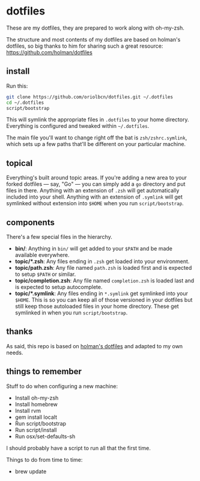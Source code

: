 # dotfiles

These are my dotfiles, they are prepared to work along with oh-my-zsh.

The structure and most contents of my dotfiles are based on holman's dotfiles, so big thanks to him for sharing such a great resource: https://github.com/holman/dotfiles

## install

Run this:

```sh
git clone https://github.com/oriolbcn/dotfiles.git ~/.dotfiles
cd ~/.dotfiles
script/bootstrap
```

This will symlink the appropriate files in `.dotfiles` to your home directory.
Everything is configured and tweaked within `~/.dotfiles`.

The main file you'll want to change right off the bat is `zsh/zshrc.symlink`, which sets up a few paths that'll be different on your particular machine.

## topical

Everything's built around topic areas. If you're adding a new area to your forked dotfiles — say, "Go" — you can simply add a `go` directory and put files in there. Anything with an extension of `.zsh` will get automatically
included into your shell. Anything with an extension of `.symlink` will get symlinked without extension into `$HOME` when you run `script/bootstrap`.

## components

There's a few special files in the hierarchy.

- **bin/**: Anything in `bin/` will get added to your `$PATH` and be made available everywhere.
- **topic/\*.zsh**: Any files ending in `.zsh` get loaded into your environment.
- **topic/path.zsh**: Any file named `path.zsh` is loaded first and is expected to setup `$PATH` or similar.
- **topic/completion.zsh**: Any file named `completion.zsh` is loaded last and is expected to setup autocomplete.
- **topic/\*.symlink**: Any files ending in `*.symlink` get symlinked into your `$HOME`. This is so you can keep all of those versioned in your dotfiles but still keep those autoloaded files in your home directory. These get symlinked in when you run `script/bootstrap`.
    
## thanks

As said, this repo is based on [holman's dotfiles](https://github.com/holman/dotfiles) and adapted to my own needs.

## things to remember

Stuff to do when configuring a new machine:

* Install oh-my-zsh
* Install homebrew
* Install rvm
* gem install localt
* Run script/bootstrap
* Run script/install
* Run osx/set-defaults-sh

I should probably have a script to run all that the first time.

Things to do from time to time:

* brew update

